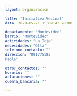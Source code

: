 ```yaml
---
layout: organizacion

title: "Iniciativa Vecinal"
date: 2020-05-21 15:09:43 -0300

departamento: "Montevideo"
barrio: "Montevideo"
actividades: "La Teja"
necesidades: "Olla"
telefono_contacto: ""
direccion: "091775583
Paola"

otros_contactos: ""
horario: ""
aclaraciones: ""
cuenta_bancaria: ""

---
```

